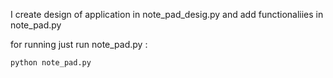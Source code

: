 I create design of application in note_pad_desig.py and add functionaliies in note_pad.py

for running just run note_pad.py :

```
python note_pad.py
```
